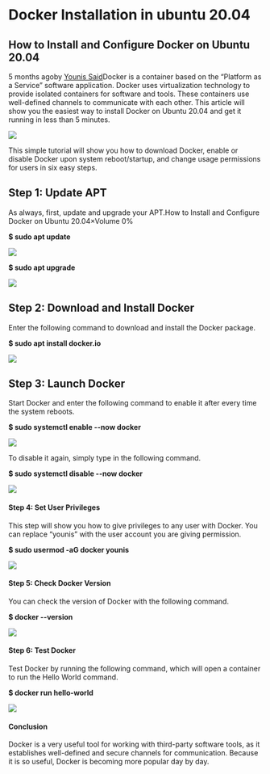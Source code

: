 # Docker Installation in ubuntu 20.04

## How to Install and Configure Docker on Ubuntu 20.04

5 months agoby [Younis Said](https://linuxhint.com/author/yunissaid12/)Docker is a container based on the “Platform as a Service” software application. Docker uses virtualization technology to provide isolated containers for software and tools. These containers use well-defined channels to communicate with each other. This article will show you the easiest way to install Docker on Ubuntu 20.04 and get it running in less than 5 minutes.

[![](https://linuxhint.com/wp-content/uploads/2020/06/1-16.jpg)](https://linuxhint.com/wp-content/uploads/2020/06/1-16.jpg)

This simple tutorial will show you how to download Docker, enable or disable Docker upon system reboot/startup, and change usage permissions for users in six easy steps.

## Step 1: Update APT

As always, first, update and upgrade your APT.How to Install and Configure Docker on Ubuntu 20.04×Volume 0% 

**$ sudo apt update**

[![](https://linuxhint.com/wp-content/uploads/2020/06/2-39.png)](https://linuxhint.com/wp-content/uploads/2020/06/2-39.png)

**$ sudo apt upgrade**

[![](https://linuxhint.com/wp-content/uploads/2020/06/3-37.png)](https://linuxhint.com/wp-content/uploads/2020/06/3-37.png)

## Step 2: Download and Install Docker

Enter the following command to download and install the Docker package.

**$ sudo apt install docker.io**

[![](https://linuxhint.com/wp-content/uploads/2020/06/4-34-1024x328.png)](https://linuxhint.com/wp-content/uploads/2020/06/4-34.png)

## Step 3: Launch Docker

Start Docker and enter the following command to enable it after every time the system reboots.

**$ sudo systemctl enable --now docker**

[![](https://linuxhint.com/wp-content/uploads/2020/06/5-38-1024x170.png)](https://linuxhint.com/wp-content/uploads/2020/06/5-38.png)

To disable it again, simply type in the following command.

**$ sudo systemctl disable --now docker**

[![](https://linuxhint.com/wp-content/uploads/2020/06/6-32-1024x117.png)](https://linuxhint.com/wp-content/uploads/2020/06/6-32.png)

#### Step 4: Set User Privileges

This step will show you how to give privileges to any user with Docker. You can replace “younis” with the user account you are giving permission.

**$ sudo usermod -aG docker younis**

[![](https://linuxhint.com/wp-content/uploads/2020/06/7-33.png)](https://linuxhint.com/wp-content/uploads/2020/06/7-33.png)

#### Step 5: Check Docker Version

You can check the version of Docker with the following command.

**$ docker --version**

[![](https://linuxhint.com/wp-content/uploads/2020/06/8-33-1024x146.png)](https://linuxhint.com/wp-content/uploads/2020/06/8-33.png)

#### Step 6: Test Docker

Test Docker by running the following command, which will open a container to run the Hello World command.

**$ docker run hello-world**

[![](https://linuxhint.com/wp-content/uploads/2020/06/9-26.png)](https://linuxhint.com/wp-content/uploads/2020/06/9-26.png)

#### Conclusion

Docker is a very useful tool for working with third-party software tools, as it establishes well-defined and secure channels for communication. Because it is so useful, Docker is becoming more popular day by day.

